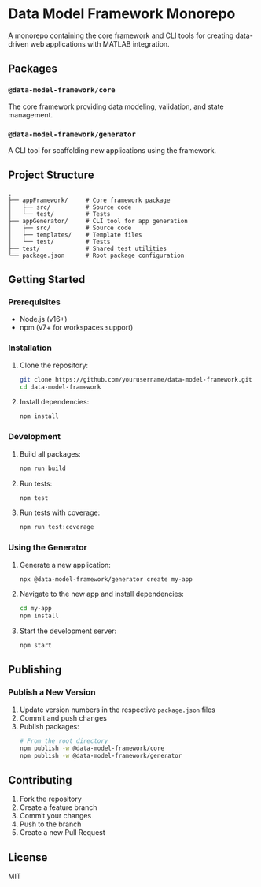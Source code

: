 # Data Model Framework Monorepo

A monorepo containing the core framework and CLI tools for creating data-driven web applications with MATLAB integration.

## Packages

### `@data-model-framework/core`
The core framework providing data modeling, validation, and state management.

### `@data-model-framework/generator`
A CLI tool for scaffolding new applications using the framework.

## Project Structure

```
.
├── appFramework/     # Core framework package
│   ├── src/          # Source code
│   └── test/         # Tests
├── appGenerator/     # CLI tool for app generation
│   ├── src/          # Source code
│   ├── templates/    # Template files
│   └── test/         # Tests
├── test/             # Shared test utilities
└── package.json      # Root package configuration
```

## Getting Started

### Prerequisites

- Node.js (v16+)
- npm (v7+ for workspaces support)

### Installation

1. Clone the repository:
   ```bash
   git clone https://github.com/yourusername/data-model-framework.git
   cd data-model-framework
   ```

2. Install dependencies:
   ```bash
   npm install
   ```

### Development

1. Build all packages:
   ```bash
   npm run build
   ```

2. Run tests:
   ```bash
   npm test
   ```

3. Run tests with coverage:
   ```bash
   npm run test:coverage
   ```

### Using the Generator

1. Generate a new application:
   ```bash
   npx @data-model-framework/generator create my-app
   ```

2. Navigate to the new app and install dependencies:
   ```bash
   cd my-app
   npm install
   ```

3. Start the development server:
   ```bash
   npm start
   ```

## Publishing

### Publish a New Version

1. Update version numbers in the respective `package.json` files
2. Commit and push changes
3. Publish packages:
   ```bash
   # From the root directory
   npm publish -w @data-model-framework/core
   npm publish -w @data-model-framework/generator
   ```

## Contributing

1. Fork the repository
2. Create a feature branch
3. Commit your changes
4. Push to the branch
5. Create a new Pull Request

## License

MIT
